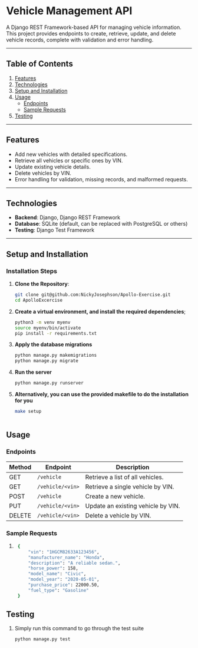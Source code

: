 # Vehicle Management API

A Django REST Framework-based API for managing vehicle information. This project provides endpoints to create, retrieve, update, and delete vehicle records, complete with validation and error handling.

---

## **Table of Contents**

1. [Features](#features)
2. [Technologies](#technologies)
3. [Setup and Installation](#setup-and-installation)
4. [Usage](#usage)
   - [Endpoints](#endpoints)
   - [Sample Requests](#sample-requests)
5. [Testing](#testing)

---

## **Features**

- Add new vehicles with detailed specifications.
- Retrieve all vehicles or specific ones by VIN.
- Update existing vehicle details.
- Delete vehicles by VIN.
- Error handling for validation, missing records, and malformed requests.

---

## **Technologies**

- **Backend**: Django, Django REST Framework
- **Database**: SQLite (default, can be replaced with PostgreSQL or others)
- **Testing**: Django Test Framework
---

## **Setup and Installation**

### Installation Steps

1. **Clone the Repository**:
   ```bash
   git clone git@github.com:NickyJosephson/Apollo-Exercise.git
   cd ApolloExcercise
2. **Create a virtual environment, and install the required dependencies**;
    ```bash
    python3 -m venv myenv
    source myenv/bin/activate
    pip install -r requirements.txt
3. **Apply the database migrations**
    ```bash
    python manage.py makemigrations
    python manage.py migrate
4. **Run the server**
    ```bash
    python manage.py runserver
5. **Alternatively, you can use the provided makefile to do the installation for you**
    ```bash
    make setup
    


## **Usage**
### Endpoints

| Method | Endpoint        | Description                           |
|--------|------------------|---------------------------------------|
| GET    | `/vehicle`      | Retrieve a list of all vehicles.      |
| GET    | `/vehicle/<vin>`| Retrieve a single vehicle by VIN.     |
| POST   | `/vehicle`      | Create a new vehicle.                 |
| PUT    | `/vehicle/<vin>`| Update an existing vehicle by VIN.    |
| DELETE | `/vehicle/<vin>`| Delete a vehicle by VIN.              |

### Sample Requests
1. ```bash
    {
        "vin": "1HGCM82633A123456",
        "manufacturer_name": "Honda",
        "description": "A reliable sedan.",
        "horse_power": 158,
        "model_name": "Civic",
        "model_year": "2020-05-01",
        "purchase_price": 22000.50,
        "fuel_type": "Gasoline"
    }


## **Testing**

1. Simply run this command to go through the test suite
    ```bash
    python manage.py test
